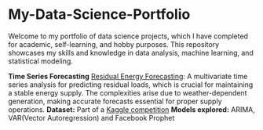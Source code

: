 # My-Data-Science-Portfolio

Welcome to my portfolio of data science projects, which I have completed for academic, self-learning, and hobby purposes. This repository showcases my skills and knowledge in data analysis, machine learning, and statistical modeling.


**Time Series Forecasting**
[Residual Energy Forecasting](https://github.com/manasisuryavanshi99/Energy-Forecasting): A multivariate time series analysis for predicting residual loads, which is crucial for maintaining a stable energy supply. The complexities arise due to weather-dependent generation, making accurate forecasts essential for proper supply operations.
**Dataset:** Part of a [Kaggle competition](https://www.kaggle.com/competitions/energy-forecasting-data-challenge) 
**Models explored:** ARIMA, VAR(Vector Autoregression) and Facebook Prophet


